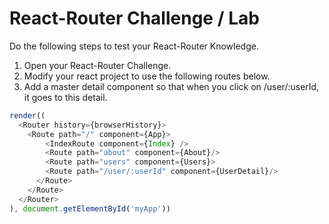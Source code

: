 # React-Router Challenge / Lab

Do the following steps to test your React-Router Knowledge.

1. Open your React-Router Challenge.
2. Modify your react project to use the following routes below.
3. Add a master detail component so that when you click on /user/:userId, it goes to this detail.

```javascript
render((
  <Router history={browserHistory}>
    <Route path="/" component={App}>
        <IndexRoute component={Index} />
        <Route path="about" component={About}/>
        <Route path="users" component={Users}>
        <Route path="/user/:userId" component={UserDetail}/>
      </Route>
    </Route>
  </Router>
), document.getElementById('myApp'))
```
